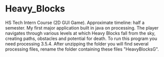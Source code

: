 # Heavy_Blocks
HS Tech Intern Course (2D GUI Game). Approximate timeline: half a semester. My first major application built in java on processing. The player navigates through various levels at which Heavy Blocks fall from the sky, creating paths, obstacles and potential for death. 
To run this program you need processing 3.5.4.
After unzipping the folder you will find several processing files, rename the folder containing these files "HeavyBlocksG".
